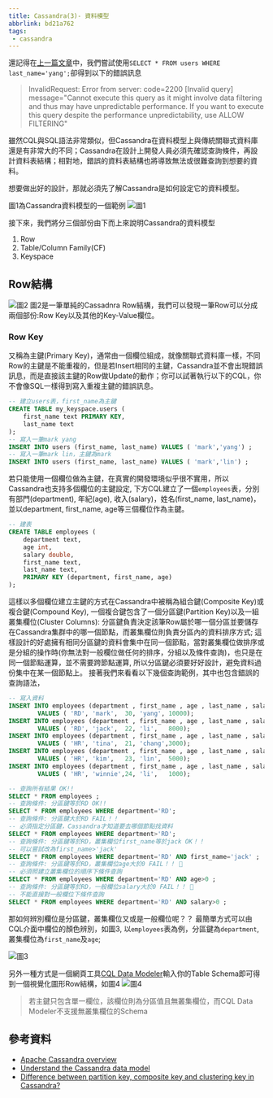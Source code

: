 ```yaml
---
title: Cassandra(3)- 資料模型
abbrlink: bd21a762
tags:
 - cassandra
---
```

還記得在[上一篇文章](90eadf28.html)中，我們嘗試使用`SELECT * FROM users WHERE last_name='yang';`卻得到以下的錯誤訊息
>InvalidRequest: Error from server: code=2200 [Invalid query] message="Cannot execute this query as it might involve data filtering and thus may have unpredictable performance. If you want to execute this query despite the performance unpredictability, use ALLOW FILTERING"

雖然CQL與SQL語法非常類似，但Cassandra在資料模型上與傳統關聯式資料庫還是有非常大的不同；Cassandra在設計上開發人員必須先確認查詢條件，再設計資料表結構；相對地，錯誤的資料表結構也將導致無法或很難查詢到想要的資料。

想要做出好的設計，那就必須先了解Cassandra是如何設定它的資料模型。

圖1為Cassandra資料模型的一個範例
![圖1](http://blog.dbi-services.com/wp-insides/uploads/sites/2/2016/10/Cassandra_dataModel.png)

接下來，我們將分三個部份由下而上來說明Cassandra的資料模型
1. Row
1. Table/Column Family(CF)
1. Keyspace

## Row結構

![圖2](https://pandaforme.gitbooks.io/introduction-to-cassandra/content/Screen%20Shot%202016-02-24%20at%2011.46.09.png)
圖2是一筆單純的Cassadnra Row結構，我們可以發現一筆Row可以分成兩個部份:Row Key以及其他的Key-Value欄位。
### Row Key
又稱為主鍵(Primary Key)，通常由一個欄位組成，就像關聯式資料庫一樣，不同Row的主鍵是不能重複的，但是若Insert相同的主鍵，Cassandra並不會出現錯誤訊息，而是直接該主鍵的Row做Update的動作；你可以試著執行以下的CQL，你不會像SQL一樣得到寫入重複主鍵的錯誤訊息。
```sql
-- 建立users表，first_name為主鍵
CREATE TABLE my_keyspace.users (
    first_name text PRIMARY KEY,
    last_name text
);
-- 寫入一筆mark yang
INSERT INTO users (first_name, last_name) VALUES ( 'mark','yang') ;
-- 寫入一筆mark lin，主鍵為mark
INSERT INTO users (first_name, last_name) VALUES ( 'mark','lin') ;
```

若只能使用一個欄位做為主鍵，在真實的開發環境似乎很不實用，所以Cassandra也支持多個欄位的主鍵設定, 下方CQL建立了一個`employees`表，分別有部門(department), 年紀(age), 收入(salary)，姓名(first_name, last_name)，並以department, first_name, age等三個欄位作為主鍵。

```sql
-- 建表
CREATE TABLE employees (
    department text,
    age int,
    salary double,
    first_name text,
    last_name text,
    PRIMARY KEY (department, first_name, age)
);
```
這樣以多個欄位建立主鍵的方式在Cassandra中被稱為組合鍵(Composite Key)或複合鍵(Compound Key),
一個複合鍵包含了一個分區鍵(Partition Key)以及一組叢集欄位(Cluster Columns): 分區鍵負責決定該筆Row屬於哪一個分區並要儲存在Cassandra集群中的哪一個節點，而叢集欄位則負責分區內的資料排序方式; 這樣設計的好處擁有相同分區鍵的資料會集中在同一個節點，當對叢集欄位做排序或是分組的操作時(你無法對一般欄位做任何的排序，分組以及條件查詢)，也只是在同一個節點運算，並不需要跨節點運算, 所以分區鍵必須要好好設計，避免資料過份集中在某一個節點上。 接著我們來看看以下幾個查詢範例，其中也包含錯誤的查詢語法，
```sql
-- 寫入資料
INSERT INTO employees (department , first_name , age , last_name , salary ) 
        VALUES ( 'RD', 'mark',  30, 'yang', 10000);
INSERT INTO employees (department , first_name , age , last_name , salary ) 
        VALUES ( 'RD', 'jack',  22, 'li',   8000);
INSERT INTO employees (department , first_name , age , last_name , salary ) 
        VALUES ( 'HR', 'tina',  21, 'chang',3000);
INSERT INTO employees (department , first_name , age , last_name , salary ) 
        VALUES ( 'HR', 'kim',   23, 'lin',  5000);
INSERT INTO employees (department , first_name , age , last_name , salary ) 
        VALUES ( 'HR', 'winnie',24, 'li',   1000);

-- 查詢所有結果 OK!!
SELECT * FROM employees ; 
-- 查詢條件: 分區鍵等於RD OK!!
SELECT * FROM employees WHERE department='RD';
-- 查詢條件: 分區鍵大於RD FAIL！！
-- 必須指定分區鍵，Cassandra才知道要去哪個節點找資料
SELECT * FROM employees WHERE department>'RD';
-- 查詢條件: 分區鍵等於RD，叢集欄位first_name等於jack OK！！
-- 可以嘗試改為first_name>'jack'
SELECT * FROM employees WHERE department='RD' AND first_name='jack' ;
-- 查詢條件: 分區鍵等於RD，叢集欄位age大於0 FAIL！！ 
-- 必須照建立叢集欄位的順序下條件查詢
SELECT * FROM employees WHERE department='RD' AND age>0 ;
-- 查詢條件: 分區鍵等於RD，一般欄位salary大於0 FAIL！！ 
-- 不能直接對一般欄位下條件查詢
SELECT * FROM employees WHERE department='RD' AND salary>0 ;
```

那如何辨別欄位是分區鍵，叢集欄位又或是一般欄位呢？？
最簡單方式可以由CQL介面中欄位的顏色辨別，如圖3, 以`employees`表為例，分區鍵為`department`, 叢集欄位為`first_name`及`age`;

![圖3](https://i.imgur.com/kCMUTiE.png)


另外一種方式是一個網頁工具[CQL Data Modeler](http://www.sestevez.com/sestevez/cassandradatamodeler/)輸入你的Table Schema即可得到一個視覺化圖形Row結構，如圖4
![圖4](https://i.imgur.com/mlCVSC1.png)

> 若主鍵只包含單一欄位，該欄位則為分區值且無叢集欄位，而CQL Data Modeler不支援無叢集欄位的Schema



## 參考資料
* [Apache Cassandra overview](https://blog.dbi-services.com/apache-cassandra-overview/)
* [Understand the Cassandra data model](https://pandaforme.gitbooks.io/introduction-to-cassandra/content/understand_the_cassandra_data_model.html)
* [Difference between partition key, composite key and clustering key in Cassandra?](https://stackoverflow.com/questions/24949676/difference-between-partition-key-composite-key-and-clustering-key-in-cassandra)
